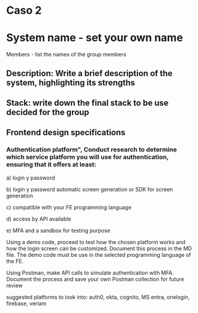# Caso 2

# System name - set your own name
Members - list the names of the group members

## Description: Write a brief description of the system, highlighting its strengths

## Stack: write down the final stack to be use decided for the group

## Frontend design specifications

### Authentication platform", Conduct research to determine which service platform you will use for authentication, ensuring that it offers at least:

a) login y password

b) login y password automatic screen generation or SDK for screen generation

c) compatible with your FE programming language

d) access by API available

e) MFA and a sandbox for testing purpose

Using a demo code, proceed to test how the chosen platform works and how the login screen can be customized. Document this process in the MD file. The demo code must be use in the selected programming language of the FE.

Using Postman, make API calls to simulate authentication with MFA. Document the process and save your own Postman collection for future review

suggested platforms to look into: auth0, okta, cognito, MS entra, onelogin, firebase, veriam